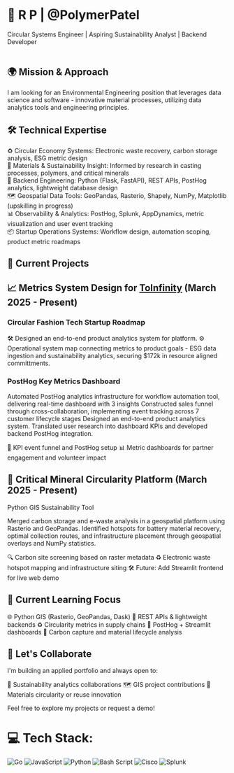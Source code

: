 # 🌱 R P | @PolymerPatel
Circular Systems Engineer | Aspiring Sustainability Analyst | Backend Developer <br><br>

## 🌍 Mission & Approach
I am looking for an Environmental Engineering position that leverages data science and software - innovative material processes, utilizing data analytics tools and engineering principles.

## 🛠️ Technical Expertise
♻️ Circular Economy Systems: Electronic waste recovery, carbon storage analysis, ESG metric design<br>
🧪 Materials & Sustainability Insight: Informed by research in casting processes, polymers, and critical minerals<br>
🐍 Backend Engineering: Python (Flask, FastAPI), REST APIs, PostHog analytics, lightweight database design<br>
🗺️ Geospatial Data Tools: GeoPandas, Rasterio, Shapely, NumPy, Matplotlib (upskilling in progress)<br>
📊 Observability & Analytics: PostHog, Splunk, AppDynamics, metric visualization and user event tracking<br>
📦 Startup Operations Systems: Workflow design, automation scoping, product metric roadmaps


## 🚀 Current Projects

## 📈 Metrics System Design for [ToInfinity](https://www.toinfinfty.com) (March 2025 - Present)

### Circular Fashion Tech Startup Roadmap

🛠️ Designed an end-to-end product analytics system for platform.
⚙️ Operational system map connecting metrics to product goals - ESG data ingestion and sustainability analytics, securing $172k in resource aligned committments.

### PostHog Key Metrics Dashboard

Automated PostHog analytics infrastructure for workflow automation tool, delivering real-time dashboard with 3 insights
Constructed sales funnel through cross-collaboration, implementing event tracking across 7 customer lifecycle stages
Designed an end-to-end product analytics system. 
Translated user research into dashboard KPIs and developed backend PostHog integration. 

🔁 KPI event funnel and PostHog setup
📊 Metric dashboards for partner engagement and volunteer impact

## 🧭 Critical Mineral Circularity Platform (March 2025 - Present)

Python GIS Sustainability Tool

Merged carbon storage and e-waste analysis in a geospatial platform using Rasterio and GeoPandas. Identified hotspots for battery material recovery, optimal collection routes, and infrastructure placement through geospatial overlays and NumPy statistics.

🔍 Carbon site screening based on raster metadata
♻️ Electronic waste hotspot mapping and infrastructure siting
🛠️ Future: Add Streamlit frontend for live web demo


## 🧭 Current Learning Focus
🌐 Python GIS (Rasterio, GeoPandas, Dask)
🔄 REST APIs & lightweight backends
♻️ Circularity metrics in supply chains
📌 PostHog + Streamlit dashboards
🧰 Carbon capture and material lifecycle analysis

## 🫱 Let's Collaborate
I'm building an applied portfolio and always open to:

🌿 Sustainability analytics collaborations
🗺️ GIS project contributions
🧪 Materials circularity or reuse innovation

Feel free to explore my projects or request a demo!

# 💻 Tech Stack:
![Go](https://img.shields.io/badge/go-%2300ADD8.svg?style=flat&logo=go&logoColor=white) ![JavaScript](https://img.shields.io/badge/javascript-%23323330.svg?style=flat&logo=javascript&logoColor=%23F7DF1E) ![Python](https://img.shields.io/badge/python-3670A0?style=flat&logo=python&logoColor=ffdd54) ![Bash Script](https://img.shields.io/badge/bash_script-%23121011.svg?style=flat&logo=gnu-bash&logoColor=white) ![Cisco](https://img.shields.io/badge/cisco-%23049fd9.svg?style=flat&logo=cisco&logoColor=black) ![Splunk](https://img.shields.io/badge/splunk-%23000000.svg?style=flat&logo=splunk&logoColor=white)
